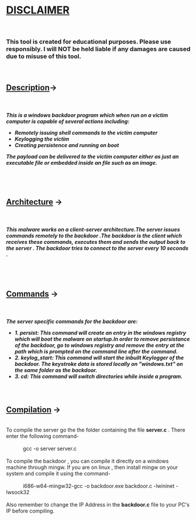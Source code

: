 <h1><u>DISCLAIMER</u></h1><br>
<h3>This tool is created for educational purposes. Please use responsibly. 
I will NOT be held liable if any damages are caused due to misuse of this tool.</h3><br>
<h2><u>Description</u>-></h2><br>
				<h5> This is a windows backdoor program which when run on a victim computer is capable of several actions including:
				  <ul>
  <li>Remotely issuing shell commands to the victim computer</li>
  <li>Keylogging the victim</li>
  <li>Creating persistence and running on boot</li>
</ul>
The payload can be delivered to the victim computer either as just an executable file or embedded inside an file such as an image.</h5>
<br><br>

<h2><u>Architecture</u> -></h2><br>
<h5>This malware works on a client-server architecture.The server issues commands remotely to the backdoor .The backdoor is the client which receives these commands, executes them and sends the output back to the server . The backdoor tries to connect to the server every 10 seconds .</h5><br><br>
<h2><u>Commands</u> -></h2><br>
<h5>The server specific commands for the backdoor are:<ul>
  <li>1. persist: This command will create an entry in the windows registry which will boot the malware on startup.In order to remove persistance of the backdoor, go to windows registry and remove the entry at the path which is prompted on the command line after the command.</li>
	
  <li>2. keylog_start: This command will start the inbuilt Keylogger of the backdoor. The keystroke data is stored locally on "windows.txt" on the same folder as the backdoor.</li>
  
  <li>3. cd: This command will switch directories while inside a program.</li>
  
</ul></h5><br>
<h2><u>Compilation</u> -></h2><br>To compile the server go the the folder containing the file <b>server.c</b> . There enter the following command-
<br>
<br>
&emsp;&emsp;&emsp; gcc -o server server.c
<br><br>
To compile the backdoor , you can compile it directly on a windows machine through mingw. If you are on linux , then install mingw on your system and compile it using the command-
<br><br>
&emsp;&emsp;&emsp; i686-w64-mingw32-gcc -o backdoor.exe backdoor.c -lwininet -lwsock32
<br><br>
Also remember to change the IP Address in the <b>backdoor.c</b> file to your PC's IP before compiling.
